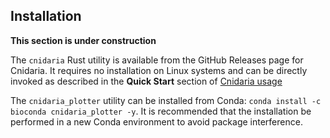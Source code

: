 ## Installation 
**This section is under construction**

The `cnidaria` Rust utility is available from the GitHub Releases page for Cnidaria. It requires no installation on Linux systems and can be directly invoked as described in the **Quick Start** section of [Cnidaria usage](docs/cnidaria_usage.md)


The `cnidaria_plotter` utility can be installed from Conda: `conda install -c bioconda cnidaria_plotter -y`. It is recommended that the installation be performed in a new Conda environment to avoid package interference.